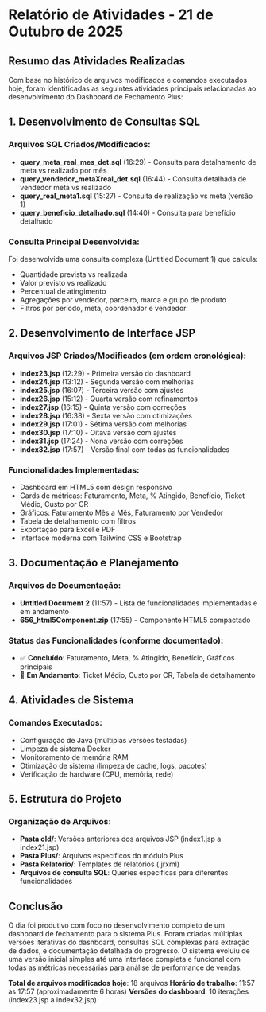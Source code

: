# Relatório de Atividades - 21 de Outubro de 2025

## Resumo das Atividades Realizadas

Com base no histórico de arquivos modificados e comandos executados hoje, foram identificadas as seguintes atividades principais relacionadas ao desenvolvimento do Dashboard de Fechamento Plus:

## 1. Desenvolvimento de Consultas SQL

### Arquivos SQL Criados/Modificados:

- **query_meta_real_mes_det.sql** (16:29) - Consulta para detalhamento de meta vs realizado por mês
- **query_vendedor_metaXreal_det.sql** (16:44) - Consulta detalhada de vendedor meta vs realizado
- **query_real_meta1.sql** (15:27) - Consulta de realização vs meta (versão 1)
- **query_beneficio_detalhado.sql** (14:40) - Consulta para benefício detalhado

### Consulta Principal Desenvolvida:

Foi desenvolvida uma consulta complexa (Untitled Document 1) que calcula:

- Quantidade prevista vs realizada
- Valor previsto vs realizado
- Percentual de atingimento
- Agregações por vendedor, parceiro, marca e grupo de produto
- Filtros por período, meta, coordenador e vendedor

## 2. Desenvolvimento de Interface JSP

### Arquivos JSP Criados/Modificados (em ordem cronológica):

- **index23.jsp** (12:29) - Primeira versão do dashboard
- **index24.jsp** (13:12) - Segunda versão com melhorias
- **index25.jsp** (16:07) - Terceira versão com ajustes
- **index26.jsp** (15:12) - Quarta versão com refinamentos
- **index27.jsp** (16:15) - Quinta versão com correções
- **index28.jsp** (16:38) - Sexta versão com otimizações
- **index29.jsp** (17:01) - Sétima versão com melhorias
- **index30.jsp** (17:10) - Oitava versão com ajustes
- **index31.jsp** (17:24) - Nona versão com correções
- **index32.jsp** (17:57) - Versão final com todas as funcionalidades

### Funcionalidades Implementadas:

- Dashboard em HTML5 com design responsivo
- Cards de métricas: Faturamento, Meta, % Atingido, Benefício, Ticket Médio, Custo por CR
- Gráficos: Faturamento Mês a Mês, Faturamento por Vendedor
- Tabela de detalhamento com filtros
- Exportação para Excel e PDF
- Interface moderna com Tailwind CSS e Bootstrap

## 3. Documentação e Planejamento

### Arquivos de Documentação:

- **Untitled Document 2** (11:57) - Lista de funcionalidades implementadas e em andamento
- **656_html5Component.zip** (17:55) - Componente HTML5 compactado

### Status das Funcionalidades (conforme documentado):

- ✅ **Concluído**: Faturamento, Meta, % Atingido, Benefício, Gráficos principais
- 🔄 **Em Andamento**: Ticket Médio, Custo por CR, Tabela de detalhamento

## 4. Atividades de Sistema

### Comandos Executados:

- Configuração de Java (múltiplas versões testadas)
- Limpeza de sistema Docker
- Monitoramento de memória RAM
- Otimização de sistema (limpeza de cache, logs, pacotes)
- Verificação de hardware (CPU, memória, rede)

## 5. Estrutura do Projeto

### Organização de Arquivos:

- **Pasta old/**: Versões anteriores dos arquivos JSP (index1.jsp a index21.jsp)
- **Pasta Plus/**: Arquivos específicos do módulo Plus
- **Pasta Relatorio/**: Templates de relatórios (.jrxml)
- **Arquivos de consulta SQL**: Queries específicas para diferentes funcionalidades

## Conclusão

O dia foi produtivo com foco no desenvolvimento completo de um dashboard de fechamento para o sistema Plus. Foram criadas múltiplas versões iterativas do dashboard, consultas SQL complexas para extração de dados, e documentação detalhada do progresso. O sistema evoluiu de uma versão inicial simples até uma interface completa e funcional com todas as métricas necessárias para análise de performance de vendas.

**Total de arquivos modificados hoje**: 18 arquivos
**Horário de trabalho**: 11:57 às 17:57 (aproximadamente 6 horas)
**Versões do dashboard**: 10 iterações (index23.jsp a index32.jsp)

